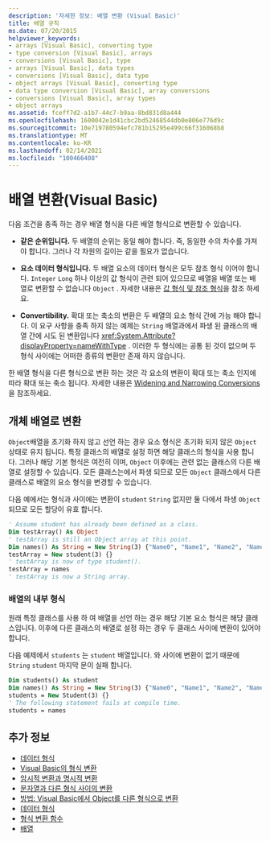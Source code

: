 ```yaml
---
description: '자세한 정보: 배열 변환 (Visual Basic)'
title: 배열 규칙
ms.date: 07/20/2015
helpviewer_keywords:
- arrays [Visual Basic], converting type
- type conversion [Visual Basic], arrays
- conversions [Visual Basic], type
- arrays [Visual Basic], data types
- conversions [Visual Basic], data type
- object arrays [Visual Basic], converting type
- data type conversion [Visual Basic], array conversions
- conversions [Visual Basic], array types
- object arrays
ms.assetid: fceff7d2-a1b7-44c7-b9aa-8bd831d8a444
ms.openlocfilehash: 1600042e1d41cbc2bd52468544db0e806e776d9c
ms.sourcegitcommit: 10e719780594efc781b15295e499c66f316068b8
ms.translationtype: MT
ms.contentlocale: ko-KR
ms.lasthandoff: 02/14/2021
ms.locfileid: "100466408"
---
```

# <a name="array-conversions-visual-basic"></a>배열 변환(Visual Basic)

다음 조건을 충족 하는 경우 배열 형식을 다른 배열 형식으로 변환할 수 있습니다.  
  
- **같은 순위입니다.** 두 배열의 순위는 동일 해야 합니다. 즉, 동일한 수의 차수를 가져야 합니다. 그러나 각 차원의 길이는 같을 필요가 없습니다.  
  
- **요소 데이터 형식입니다.** 두 배열 요소의 데이터 형식은 모두 참조 형식 이어야 합니다. `Integer` `Long` 하나 이상의 값 형식이 관련 되어 있으므로 배열을 배열 또는 배열로 변환할 수 없습니다 `Object` . 자세한 내용은 [값 형식 및 참조 형식](value-types-and-reference-types.md)을 참조 하세요.  
  
- **Convertibility.** 확대 또는 축소의 변환은 두 배열의 요소 형식 간에 가능 해야 합니다. 이 요구 사항을 충족 하지 않는 예제는 `String` 배열과에서 파생 된 클래스의 배열 간에 시도 된 변환입니다 <xref:System.Attribute?displayProperty=nameWithType> . 이러한 두 형식에는 공통 된 것이 없으며 두 형식 사이에는 어떠한 종류의 변환만 존재 하지 않습니다.  
  
 한 배열 형식을 다른 형식으로 변환 하는 것은 각 요소의 변환이 확대 또는 축소 인지에 따라 확대 또는 축소 됩니다. 자세한 내용은 [Widening and Narrowing Conversions](widening-and-narrowing-conversions.md)을 참조하세요.  
  
## <a name="conversion-to-an-object-array"></a>개체 배열로 변환  

 `Object`배열을 초기화 하지 않고 선언 하는 경우 요소 형식은 초기화 되지 않은 `Object` 상태로 유지 됩니다. 특정 클래스의 배열로 설정 하면 해당 클래스의 형식을 사용 합니다. 그러나 해당 기본 형식은 여전히 이며, `Object` 이후에는 관련 없는 클래스의 다른 배열로 설정할 수 있습니다. 모든 클래스는에서 파생 되므로 모든 `Object` 클래스에서 다른 클래스로 배열의 요소 형식을 변경할 수 있습니다.  
  
 다음 예에서는 형식과 사이에는 변환이 `student` `String` 없지만 둘 다에서 파생 `Object` 되므로 모든 할당이 유효 합니다.  
  
```vb  
' Assume student has already been defined as a class.  
Dim testArray() As Object  
' testArray is still an Object array at this point.  
Dim names() As String = New String(3) {"Name0", "Name1", "Name2", "Name3"}  
testArray = New student(3) {}  
' testArray is now of type student().  
testArray = names  
' testArray is now a String array.  
```  
  
### <a name="underlying-type-of-an-array"></a>배열의 내부 형식  

 원래 특정 클래스를 사용 하 여 배열을 선언 하는 경우 해당 기본 요소 형식은 해당 클래스입니다. 이후에 다른 클래스의 배열로 설정 하는 경우 두 클래스 사이에 변환이 있어야 합니다.  
  
 다음 예제에서 `students` 는 `student` 배열입니다. 와 사이에 변환이 없기 때문에 `String` `student` 마지막 문이 실패 합니다.  
  
```vb  
Dim students() As student  
Dim names() As String = New String(3) {"Name0", "Name1", "Name2", "Name3"}  
students = New Student(3) {}  
' The following statement fails at compile time.  
students = names  
```  
  
## <a name="see-also"></a>추가 정보

- [데이터 형식](index.md)
- [Visual Basic의 형식 변환](type-conversions.md)
- [암시적 변환과 명시적 변환](implicit-and-explicit-conversions.md)
- [문자열과 다른 형식 사이의 변환](conversions-between-strings-and-other-types.md)
- [방법: Visual Basic에서 Object를 다른 형식으로 변환](how-to-convert-an-object-to-another-type.md)
- [데이터 형식](../../../language-reference/data-types/index.md)
- [형식 변환 함수](../../../language-reference/functions/type-conversion-functions.md)
- [배열](../arrays/index.md)
